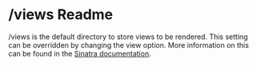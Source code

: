 # /views Readme #
/views is the default directory to store views to be rendered. This
setting can be overridden by changing the view option. More information
on this can be found in the [Sinatra
documentation](http://www.sinatrarb.com/intro.html#Views%20/%20Templates).

